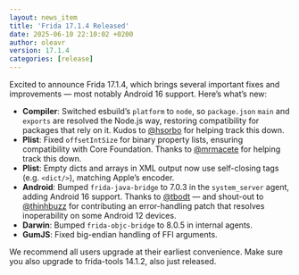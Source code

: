 ```yaml
---
layout: news_item
title: 'Frida 17.1.4 Released'
date: 2025-06-10 22:10:02 +0200
author: oleavr
version: 17.1.4
categories: [release]
---
```


Excited to announce Frida 17.1.4, which brings several important fixes and
improvements — most notably Android 16 support. Here’s what’s new:

- **Compiler**: Switched esbuild’s `platform` to `node`, so `package.json`
  `main` and `exports` are resolved the Node.js way, restoring compatibility for
  packages that rely on it. Kudos to [@hsorbo][] for helping track this down.
- **Plist**: Fixed `offsetIntSize` for binary property lists, ensuring
  compatibility with Core Foundation. Thanks to [@mrmacete][] for helping track
  this down.
- **Plist**: Empty dicts and arrays in XML output now use self-closing tags
  (e.g. `<dict/>`), matching Apple’s encoder.
- **Android**: Bumped `frida-java-bridge` to 7.0.3 in the `system_server`
  agent, adding Android 16 support. Thanks to [@tbodt][] — and shout-out to
  [@thinhbuzz][] for contributing an error-handling patch that resolves
  inoperability on some Android 12 devices.
- **Darwin**: Bumped `frida-objc-bridge` to 8.0.5 in internal agents.
- **GumJS**: Fixed big-endian handling of FFI arguments.

We recommend all users upgrade at their earliest convenience. Make sure you also
upgrade to frida-tools 14.1.2, also just released.

[@hsorbo]: https://twitter.com/hsorbo
[@mrmacete]: https://twitter.com/bezjaje
[@tbodt]: https://mastodon.social/@tbodt
[@thinhbuzz]: https://github.com/thinhbuzz
